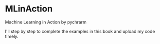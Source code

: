 # MLinAction
Machine Learning in Action by pychrarm

I'll step by step to complete the examples in this book and upload my code timely.
